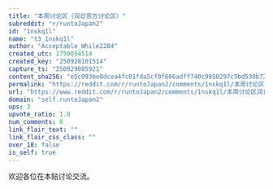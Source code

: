 ```yaml
---
title: "本周讨论区（润日官方讨论区）"
subreddit: "r/runtoJapan2"
id: "1nskq1l"
name: "t3_1nskq1l"
author: "Acceptable_While2284"
created_utc: 1759054514
created_key: "250928101514"
capture_ts: "250929085921"
content_sha256: "e5c093be0dcea4fc01fda5cf8f606adff740c9850297c5bd538b721d74726e19"
permalink: "https://reddit.com/r/runtoJapan2/comments/1nskq1l/本周讨论区润日官方讨论区/"
url: "https://www.reddit.com/r/runtoJapan2/comments/1nskq1l/本周讨论区润日官方讨论区/"
domain: "self.runtoJapan2"
ups: 3
upvote_ratio: 1.0
num_comments: 8
link_flair_text: ""
link_flair_css_class: ""
over_18: false
is_self: true
---
```


欢迎各位在本贴讨论交流。
